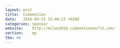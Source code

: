 ```yaml
---
layout: post
title:  Codemotion
date:   2016-04-15 15:40:13 +0200
categories: sponsor
website:    http://milan2016.codemotionworld.com/
section:    mp
tba: no
---
```

